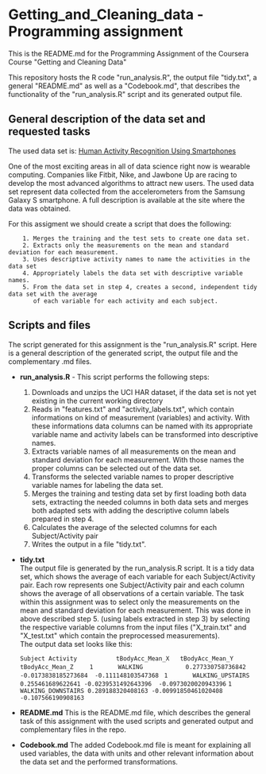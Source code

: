 # Getting_and_Cleaning_data - Programming assignment

This is the README.md for the Programming Assignment of the Coursera Course "Getting and Cleaning Data"

This repository hosts the R code "run_analysis.R", the output file "tidy.txt", a general "README.md" as well as a "Codebook.md", that describes the functionality of the "run_analysis.R" script and its generated output file.

## General description of the data set and requested tasks
The used data set is: [Human Activity Recognition Using Smartphones](http://archive.ics.uci.edu/ml/datasets/Human+Activity+Recognition+Using+Smartphones)

One of the most exciting areas in all of data science right now is wearable computing. Companies like Fitbit, Nike, and Jawbone Up are racing to develop the most advanced algorithms to attract new users. The used data set represent data collected from the accelerometers from the Samsung Galaxy S smartphone. A full description is available at the site where the data was obtained. 

For this assigment we should create a script that does the following:

        1. Merges the training and the test sets to create one data set.
        2. Extracts only the measurements on the mean and standard deviation for each measurement.
        3. Uses descriptive activity names to name the activities in the data set
        4. Appropriately labels the data set with descriptive variable names.
        5. From the data set in step 4, creates a second, independent tidy data set with the average   
           of each variable for each activity and each subject.


## Scripts and files
The script generated for this assignment is the "run_analysis.R" script. Here is a general description of the generated script, the output file and the complementary .md files.

* **run_analysis.R** - This script performs the following steps:
       	
	1. Downloads and unzips the UCI HAR dataset, if the data set is not yet existing in the current working directory
	2. Reads in "features.txt" and "activity_labels.txt", which contain informations on kind of measurement (variables) and activity. With these informations data columns can be named with its appropriate variable name and activity labels can be transformed into descriptive names.
	3. Extracts variable names of all measurements on the mean and standard deviation for each measurement. With those names the proper columns can be selected out of the data set.
	4. Transforms the selected variable names to proper descriptive variable names for labeling the data set.
	5. Merges the training and testing data set by first loading both data sets, extracting the needed columns in both data sets and merges both adapted sets with adding the descriptive column labels prepared in step 4.
	6. Calculates the average of the selected columns for each Subject/Activity pair
	7. Writes the output in a file "tidy.txt".    
	
	
* **tidy.txt**  
The output file is generated by the run_analysis.R script. It is a tidy data set, which shows the average of each variable for each Subject/Activity pair. Each row represents one Subject/Activity pair and each column shows the average of all observations of a certain variable. The task within this assignment was to select only the measurements on the mean and standard deviation for each measurement. This was done in above described step 5. (using labels extracted in step 3) by selecting the respective variable columns from the input files ("X_train.txt" and "X_test.txt" which contain the preprocessed measurements).  
The output data set looks like this:

    `Subject Activity           tBodyAcc_Mean_X   tBodyAcc_Mean_Y      tBodyAcc_Mean_Z    `
    `1       WALKING            0.277330758736842 -0.0173838185273684  -0.111148103547368 ` 
    `1       WALKING_UPSTAIRS   0.255461689622641 -0.0239531492643396  -0.0973020020943396`
    `1       WALKING_DOWNSTAIRS 0.289188320408163 -0.00991850461020408 -0.107566190908163`


* **README.md**
This is the README.md file, which describes the general task of this assignment with the used scripts and generated output and complementary files in the repo. 

* **Codebook.md**
The added Codebook.md file is meant for explaining all used variables, the data with units and other relevant information about the data set and the performed transformations.